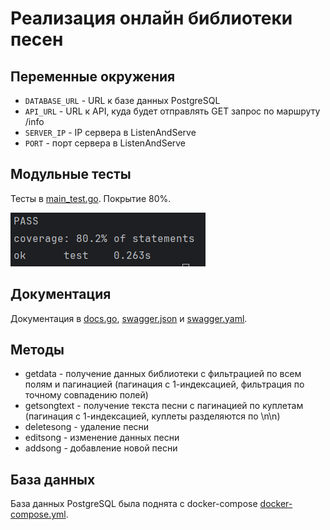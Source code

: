 # Реализация онлайн библиотеки песен

## Переменные окружения
+ ```DATABASE_URL``` - URL к базе данных PostgreSQL
+ ```API_URL``` - URL к API, куда будет отправлять GET запрос по маршруту /info
+ ```SERVER_IP``` - IP сервера в ListenAndServe
+ ```PORT``` - порт сервера в ListenAndServe

## Модульные тесты
Тесты в [main_test.go](main_test.go).
Покрытие 80%.

![img.png](img.png)

## Документация
Документация в [docs.go](docs/docs.go), [swagger.json](docs/swagger.json) и [swagger.yaml](docs/swagger.yaml).

## Методы

+ getdata - получение данных библиотеки с фильтрацией по всем полям и пагинацией (пагинация с 1-индексацией, фильтрация по точному совпадению полей)
+ getsongtext - получение текста песни с пагинацией по куплетам (пагинация с 1-индексацией, куплеты разделяются по \n\n)
+ deletesong - удаление песни
+ editsong - изменение данных песни
+ addsong - добавление новой песни

## База данных
База данных PostgreSQL была поднята с docker-compose [docker-compose.yml](docker-compose.yml).